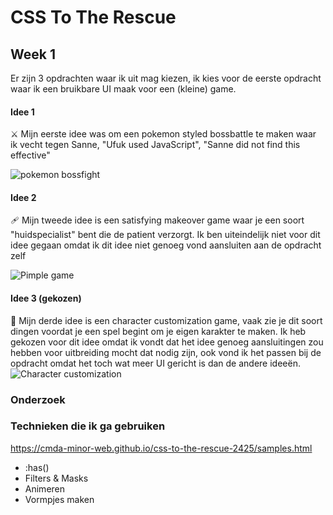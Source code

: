 # CSS To The Rescue
## Week 1
Er zijn 3 opdrachten waar ik uit mag kiezen, ik kies voor de eerste opdracht waar ik een bruikbare UI maak voor een (kleine) game.
#### Idee 1
⚔️ Mijn eerste idee was om een pokemon styled bossbattle te maken waar ik vecht tegen Sanne, "Ufuk used JavaScript", "Sanne did not find this effective"

![pokemon bossfight](https://static.wikia.nocookie.net/essentialsdocs/images/7/70/Battle.png/revision/latest?cb=20220523172438)

#### Idee 2
🩹 Mijn tweede idee is een satisfying makeover game waar je een soort "huidspecialist" bent die de patient verzorgt. Ik ben uiteindelijk niet voor dit idee gegaan omdat ik dit idee niet genoeg vond aansluiten aan de opdracht zelf

![Pimple game](https://www.gamenora.com/upload/games/thumbnails/Acne%20Be%20Gone.webp)

#### Idee 3 (gekozen)
👗 Mijn derde idee is een character customization game, vaak zie je dit soort dingen voordat je een spel begint om je eigen karakter te maken. Ik heb gekozen voor dit idee omdat ik vondt dat het idee genoeg aansluitingen zou hebben voor uitbreiding mocht dat nodig zijn, ook vond ik het passen bij de opdracht omdat het toch wat meer UI gericht is dan de andere ideeën.
![Character customization](https://images.axios.com/kavKMlNPJbLVGHcLApCnWdQ3NBo=/0x0:2144x1206/1920x1080/2022/11/21/1669063661762.png)

### Onderzoek

### Technieken die ik ga gebruiken
https://cmda-minor-web.github.io/css-to-the-rescue-2425/samples.html
- :has()
- Filters & Masks
- Animeren
- Vormpjes maken
